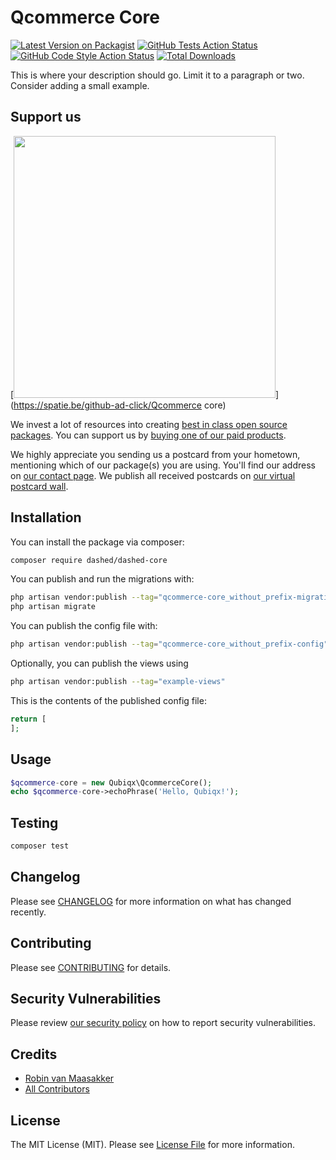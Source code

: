 # Qcommerce Core

[![Latest Version on Packagist](https://img.shields.io/packagist/v/dashed/dashed-core.svg?style=flat-square)](https://packagist.org/packages/dashed/dashed-core)
[![GitHub Tests Action Status](https://img.shields.io/github/workflow/status/dashed/dashed-core/run-tests?label=tests)](https://github.com/dashed/dashed-core/actions?query=workflow%3Arun-tests+branch%3Amain)
[![GitHub Code Style Action Status](https://img.shields.io/github/workflow/status/dashed/dashed-core/Check%20&%20fix%20styling?label=code%20style)](https://github.com/dashed/dashed-core/actions?query=workflow%3A"Check+%26+fix+styling"+branch%3Amain)
[![Total Downloads](https://img.shields.io/packagist/dt/dashed/dashed-core.svg?style=flat-square)](https://packagist.org/packages/dashed/dashed-core)

This is where your description should go. Limit it to a paragraph or two. Consider adding a small example.

## Support us

[<img src="https://github-ads.s3.eu-central-1.amazonaws.com/Qcommerce core.jpg?t=1" width="419px" />](https://spatie.be/github-ad-click/Qcommerce core)

We invest a lot of resources into creating [best in class open source packages](https://spatie.be/open-source). You can support us by [buying one of our paid products](https://spatie.be/open-source/support-us).

We highly appreciate you sending us a postcard from your hometown, mentioning which of our package(s) you are using. You'll find our address on [our contact page](https://spatie.be/about-us). We publish all received postcards on [our virtual postcard wall](https://spatie.be/open-source/postcards).

## Installation

You can install the package via composer:

```bash
composer require dashed/dashed-core
```

You can publish and run the migrations with:

```bash
php artisan vendor:publish --tag="qcommerce-core_without_prefix-migrations"
php artisan migrate
```

You can publish the config file with:
```bash
php artisan vendor:publish --tag="qcommerce-core_without_prefix-config"
```

Optionally, you can publish the views using

```bash
php artisan vendor:publish --tag="example-views"
```

This is the contents of the published config file:

```php
return [
];
```

## Usage

```php
$qcommerce-core = new Qubiqx\QcommerceCore();
echo $qcommerce-core->echoPhrase('Hello, Qubiqx!');
```

## Testing

```bash
composer test
```

## Changelog

Please see [CHANGELOG](CHANGELOG.md) for more information on what has changed recently.

## Contributing

Please see [CONTRIBUTING](.github/CONTRIBUTING.md) for details.

## Security Vulnerabilities

Please review [our security policy](../../security/policy) on how to report security vulnerabilities.

## Credits

- [Robin van Maasakker](https://github.com/Qubiqx)
- [All Contributors](../../contributors)

## License

The MIT License (MIT). Please see [License File](LICENSE.md) for more information.
